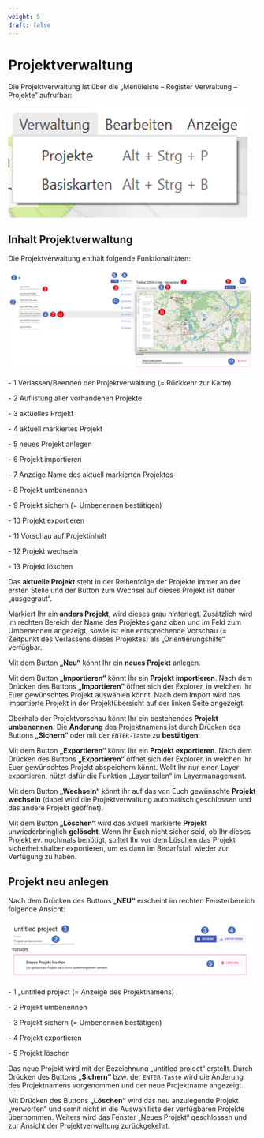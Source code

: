 ```yaml
---
weight: 5
draft: false
---
```


# **Projektverwaltung**

Die Projektverwaltung ist über die „Menüleiste – Register Verwaltung – Projekte“ aufrufbar:

<img src="images/Projektverwaltung.png" style="zoom: 67%;" />



## **Inhalt Projektverwaltung**



Die Projektverwaltung enthält folgende Funktionalitäten:

![](images/Inhalt_Projektverwaltung.png)

\- <span class="blue">1</span> Verlassen/Beenden der Projektverwaltung (= Rückkehr zur Karte)

\- <span class="blue">2</span> Auflistung aller vorhandenen Projekte

\- <span class="red">3</span> aktuelles Projekt

\- <span class="blue">4</span> aktuell markiertes Projekt

\- <span class="blue">5</span> neues Projekt anlegen

\- <span class="blue">6</span> Projekt importieren

\- <span class="red">7</span> Anzeige Name des aktuell markierten Projektes

\- <span class="blue">8</span> Projekt umbenennen

\- <span class="red">9</span> Projekt sichern (= Umbenennen bestätigen)

\- <span class="blue">10</span> Projekt exportieren

\- <span class="red">11</span> Vorschau auf Projektinhalt

\- <span class="blue">12</span> Projekt wechseln

\- <span class="blue">13</span> Projekt löschen



Das **aktuelle Projekt** steht in der Reihenfolge der Projekte immer an der ersten Stelle und der Button zum Wechsel auf dieses Projekt ist daher „ausgegraut“.

Markiert Ihr ein **anders Projekt**, wird dieses grau hinterlegt. Zusätzlich wird im rechten Bereich der Name des Projektes ganz oben und im Feld zum Umbenennen angezeigt, sowie ist eine entsprechende Vorschau (= Zeitpunkt des Verlassens dieses Projektes) als „Orientierungshilfe“ verfügbar.

Mit dem Button **„Neu“** könnt Ihr ein **neues Projekt** anlegen.

Mit dem Button **„Importieren“** könnt Ihr ein **Projekt importieren**. Nach dem Drücken des Buttons **„Importieren“** öffnet sich der Explorer,
in welchen ihr Euer gewünschtes Projekt auswählen könnt. Nach dem Import wird das importierte Projekt in der Projektübersicht auf der linken Seite angezeigt.

Oberhalb der Projektvorschau könnt Ihr ein bestehendes **Projekt umbenennen**. Die **Änderung** des Projektnamens ist durch Drücken des Buttons **„Sichern“** oder mit der `ENTER-Taste` zu **bestätigen**.

Mit dem Button **„Exportieren“** könnt Ihr ein **Projekt exportieren**. Nach dem Drücken des Buttons **„Exportieren“** öffnet sich der Explorer, in welchen ihr Euer gewünschtes Projekt abspeichern könnt. Wollt Ihr nur einen Layer exportieren, nützt dafür die Funktion „Layer teilen“ im Layermanagement.

Mit dem Button **„Wechseln“** könnt ihr auf das von Euch gewünschte **Projekt wechseln** (dabei wird die Projektverwaltung automatisch geschlossen und das andere Projekt geöffnet).

Mit dem Button **„Löschen“** wird das aktuell markierte **Projekt** unwiederbringlich **gelöscht**. Wenn Ihr Euch nicht sicher seid, ob Ihr dieses Projekt ev. nochmals benötigt, solltet Ihr vor dem Löschen das Projekt sicherheitshalber exportieren, um es dann im Bedarfsfall wieder zur Verfügung zu haben.



## **Projekt neu anlegen**



Nach dem Drücken des Buttons **„NEU“** erscheint im rechten Fensterbereich folgende Ansicht:

![](images/Projekt_neu_anlegen.png)

\- <span class="blue">1</span> „untitled project (= Anzeige des Projektnamens)

\- <span class="blue">2</span> Projekt umbenennen

\- <span class="blue">3</span> Projekt sichern (= Umbenennen bestätigen)

\- <span class="blue">4</span> Projekt exportieren

\- <span class="blue">5</span> Projekt löschen



Das neue Projekt wird mit der Bezeichnung „untitled project“ erstellt. Durch Drücken des Buttons **„Sichern“** bzw. der `ENTER-Taste` wird die Änderung des Projektnamens vorgenommen und der neue Projektname angezeigt.

Mit Drücken des Buttons **„Löschen“** wird das neu anzulegende Projekt „verworfen“ und somit nicht in die Auswahlliste der verfügbaren Projekte übernommen. Weiters wird das Fenster „Neues Projekt“ geschlossen und zur Ansicht der Projektverwaltung zurückgekehrt.

